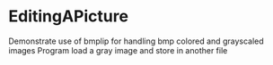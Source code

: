 # EditingAPicture
Demonstrate use of bmplip for handling bmp colored and grayscaled images Program load a gray image and store in another file
